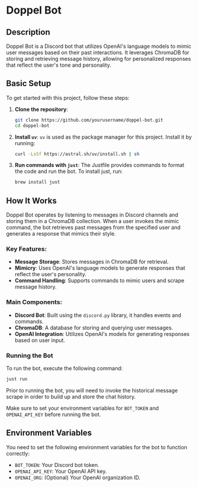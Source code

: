 # Doppel Bot

## Description
Doppel Bot is a Discord bot that utilizes OpenAI's language models to mimic user messages based on their past interactions. It leverages ChromaDB for storing and retrieving message history, allowing for personalized responses that reflect the user's tone and personality.

## Basic Setup
To get started with this project, follow these steps:

1. **Clone the repository**:
   ```bash
   git clone https://github.com/yourusername/doppel-bot.git
   cd doppel-bot
   ```

2. **Install `uv`**:
   `uv` is used as the package manager for this project. Install it by running: 
   ```bash
   curl -LsSf https://astral.sh/uv/install.sh | sh
   ```

3. **Run commands with `just`**:
   The Justfile provides commands to format the code and run the bot. To install just, run:
   ```bash
   brew install just
   ```

## How It Works
Doppel Bot operates by listening to messages in Discord channels and storing them in a ChromaDB collection. When a user invokes the mimic command, the bot retrieves past messages from the specified user and generates a response that mimics their style.

### Key Features:
- **Message Storage**: Stores messages in ChromaDB for retrieval.
- **Mimicry**: Uses OpenAI's language models to generate responses that reflect the user's personality.
- **Command Handling**: Supports commands to mimic users and scrape message history.

### Main Components:
- **Discord Bot**: Built using the `discord.py` library, it handles events and commands.
- **ChromaDB**: A database for storing and querying user messages.
- **OpenAI Integration**: Utilizes OpenAI's models for generating responses based on user input.

### Running the Bot
To run the bot, execute the following command:
```bash
just run
```
Prior to running the bot, you will need to invoke the historical message scrape in order to build up and store the chat history.

Make sure to set your environment variables for `BOT_TOKEN` and `OPENAI_API_KEY` before running the bot.

## Environment Variables
You need to set the following environment variables for the bot to function correctly:
- `BOT_TOKEN`: Your Discord bot token.
- `OPENAI_API_KEY`: Your OpenAI API key.
- `OPENAI_ORG`: (Optional) Your OpenAI organization ID.
